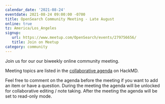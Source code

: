 ```yaml
---
calendar_date: '2021-08-24'
eventdate: 2021-08-24 09:00:00 -0700
title: OpenSearch Community Meeting - Late August
online: true
tz: America/Los_Angeles
signup:
   url: https://www.meetup.com/OpenSearch/events/279756656/
   title: Join on Meetup
category: community
---
```


Join us for our our biweekly online community meeting. 

Meeting topics are listed in the [collaborative agenda](https://hackmd.io/4EtnY5ADTcaYabwOGJOCcA) on HackMD. 

Feel free to comment on the agenda before the meeting if you want to add an item or have a question. 
During the meeting the agenda will be unlocked for collaborative editing / note taking. After the meeting the agenda will be set to read-only mode. 